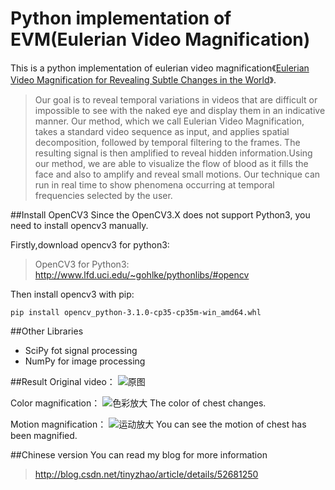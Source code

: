 # Python implementation of EVM(Eulerian Video Magnification)

This is a python implementation of eulerian video magnification《[Eulerian Video Magnification for Revealing Subtle Changes in the World](http://people.csail.mit.edu/mrub/evm/)》.
>Our goal is to reveal temporal variations in videos that are difficult or impossible to see with the naked eye and display them in an indicative manner. Our method, which we call Eulerian Video Magnification, takes a standard video sequence as input, and applies spatial decomposition, followed by temporal filtering to the frames. The resulting signal is then amplified to reveal hidden information.Using our method, we are able to visualize the flow of blood as it fills the face and also to amplify and reveal small motions. Our technique can run in real time to show phenomena occurring at temporal frequencies selected by the user.

##Install OpenCV3
Since the OpenCV3.X does not support Python3, you need to install opencv3 manually.

Firstly,download opencv3 for python3:
>OpenCV3 for Python3: http://www.lfd.uci.edu/~gohlke/pythonlibs/#opencv

Then install opencv3 with pip:
```
pip install opencv_python-3.1.0-cp35-cp35m-win_amd64.whl
```

##Other Libraries
* SciPy fot signal processing
* NumPy for image processing

##Result
Original video：
![原图](http://img.blog.csdn.net/20160927155312178)

Color magnification：
![色彩放大](http://img.blog.csdn.net/20160927155358125)
The color of chest changes.

Motion magnification：
![运动放大](http://img.blog.csdn.net/20160927155455071)
You can see the motion of chest has been magnified.

##Chinese version
You can read my blog for more information
>http://blog.csdn.net/tinyzhao/article/details/52681250